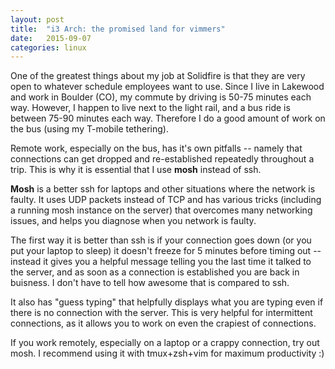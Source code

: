 ```yaml
---
layout: post
title:  "i3 Arch: the promised land for vimmers"
date:   2015-09-07
categories: linux
---
```


One of the greatest things about my job at Solidfire is that they are very open to whatever schedule employees want to use. Since I live in Lakewood and work in Boulder (CO), my commute by driving is 50-75 minutes each way. However, I happen to live next to the light rail, and a bus ride is between 75-90 minutes each way. Therefore I do a good amount of work on the bus (using my T-mobile tethering).

Remote work, especially on the bus, has it's own pitfalls -- namely that connections can get dropped and re-established repeatedly throughout a trip. This is why it is essential that I use **mosh** instead of ssh.

**Mosh** is a better ssh for laptops and other situations where the network is faulty. It uses UDP packets instead of TCP and has various tricks (including a running mosh instance on the server) that overcomes many networking issues, and helps you diagnose when you network is faulty.

The first way it is better than ssh is if your connection goes down (or you put your laptop to sleep) it doesn't freeze for 5 minutes before timing out -- instead it gives you a helpful message telling you the last time it talked to the server, and as soon as a connection is established you are back in buisness. I don't have to tell how awesome that is compared to ssh.

It also has "guess typing" that helpfully displays what you are typing even if there is no connection with the server. This is very helpful for intermittent connections, as it allows you to work on even the crapiest of connections.

If you work remotely, especially on a laptop or a crappy connection, try out mosh. I recommend using it with tmux+zsh+vim for maximum productivity :)
